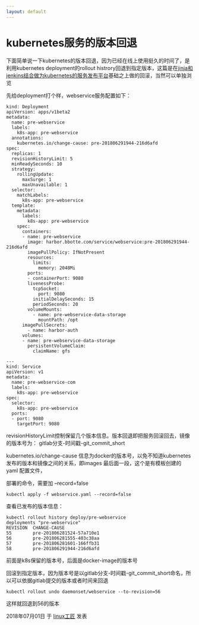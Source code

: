 ```yaml
---
layout: default
---
```


# kubernetes服务的版本回退

下面简单说一下kubernetes的版本回退，因为已经在线上使用挺久的时间了，是利用kubernetes deployment的rollout histrory回退到指定版本，这篇是在[jinja和jenkins结合做为kubernetes的服务发布平台](http://bbotte.com/server-config/jinja-and-jenkins-as-service-delivery-platforms-for-kubernetes/)基础之上做的回滚，当然可以单独浏览

先给deployment打个样，webservice服务配置如下：

```
kind: Deployment
apiVersion: apps/v1beta2
metadata:
  name: pre-webservice
  labels:
    k8s-app: pre-webservice
  annotations:
    kubernetes.io/change-cause: pre-201806291944-216d6afd
spec:
  replicas: 1
  revisionHistoryLimit: 5
  minReadySeconds: 10
  strategy:
    rollingUpdate:
      maxSurge: 1
      maxUnavailable: 1
  selector:
    matchLabels:
      k8s-app: pre-webservice
  template:
    metadata:
      labels:
        k8s-app: pre-webservice
    spec:
      containers:
      - name: pre-webservice
        image: harbor.bbotte.com/service/webservice:pre-201806291944-216d6afd
        imagePullPolicy: IfNotPresent
        resources:
          limits:
            memory: 2048Mi
        ports:
        - containerPort: 9080
        livenessProbe:
          tcpSocket:
            port: 9080
          initialDelaySeconds: 15
          periodSeconds: 20
        volumeMounts:
          - name: pre-webservice-data-storage
            mountPath: /opt
      imagePullSecrets:
        - name: harbor-auth
      volumes:
      - name: pre-webservice-data-storage
        persistentVolumeClaim:
          claimName: gfs
 
---
kind: Service
apiVersion: v1
metadata:
  name: pre-webservice-com
  labels:
    k8s-app: pre-webservice
spec:
  selector:
    k8s-app: pre-webservice
  ports:
  - port: 9080
    targetPort: 9080
```

revisionHistoryLimit控制保留几个版本信息。版本回退即把服务回滚回去，镜像的版本号为： gitlab分支-时间戳-git_commit_short

kubernetes.io/change-cause 信息为docker的版本号，以免不知道kubernetes发布的版本和镜像之间的关系，即images 最后面一段，这个是有模板创建的 yaml 配置文件，

部署的命令，需要加 –record=false

```
kubectl apply -f webservice.yaml --record=false
```

查看已发布的版本信息：

```
kubectl rollout history deploy/pre-webservice
deployments "pre-webservice"
REVISION  CHANGE-CAUSE
55        pre-201806281524-57a710e1
56        pre-201806281555-403c38aa
57        pre-201806281601-166ffb31
58        pre-201806291944-216d6afd
```

前面是k8s保留的版本号，后面是docker-image的版本号

回滚到指定版本，因为版本号是以gitlab分支-时间戳-git_commit_short命名，所以可以依据gitlab提交的版本或者时间来回退

```
kubectl rollout undo daemonset/webservice --to-revision=56
```

这样就回退到56的版本

2018年07月01日 于 [linux工匠](http://www.bbotte.com/) 发表











